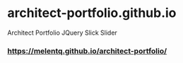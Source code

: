 # architect-portfolio.github.io
Architect Portfolio
JQuery
Slick Slider

### https://melentq.github.io/architect-portfolio/
